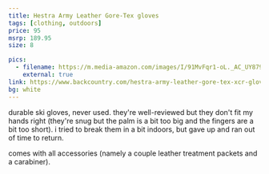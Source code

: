 ```yaml
---
title: Hestra Army Leather Gore-Tex gloves
tags: [clothing, outdoors]
price: 95
msrp: 189.95
size: 8

pics:
  - filename: https://m.media-amazon.com/images/I/91MvFqr1-oL._AC_UY879_.jpg
    external: true
link: https://www.backcountry.com/hestra-army-leather-gore-tex-xcr-glove
bg: white
---
```


durable ski gloves, never used.  they're well-reviewed but they don't fit my
hands right (they're snug but the palm is a bit too big and the fingers are a
bit too short).  i tried to break them in a bit indoors, but gave up and ran
out of time to return.

comes with all accessories (namely a couple leather treatment packets and a
carabiner).
